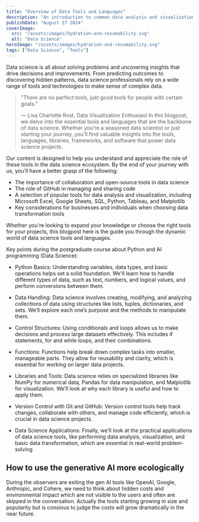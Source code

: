 ```yaml
---
title: "Overview of Data Tools and Languages"
description: "An introduction to common data analysis and visualization tools."
publishDate: "August 27 2024"
coverImage:
  src: "/assets/images/hydration-and-resumability.svg"
  alt: "Data Science"
heroImage: "/assets/images/hydration-and-resumability.svg"
tags: ["Data Science", "Tools"]
---
```


Data science is all about solving problems and uncovering insights that drive decisions and improvements. From predicting outcomes to discovering hidden patterns, data science professionals rely on a wide range of tools and technologies to make sense of complex data. 
> "There are no perfect tools, just good tools for people with certain goals."
>
> — Lisa Charlotte Rost, Data Visualization Enthusiast
In this blogpost, we delve into the essential tools and languages that are the backbone of data science. Whether you're a seasoned data scientist or just starting your journey, you'll find valuable insights into the tools, languages, libraries, frameworks, and software that power data science projects.

Our content is designed to help you understand and appreciate the role of these tools in the data science ecosystem. By the end of your journey with us, you'll have a better grasp of the following:

- The importance of collaboration and open-source tools in data science
- The role of GitHub in managing and sharing code
- A selection of popular tools for data analysis and visualization, including Microsoft Excel, Google Sheets, SQL, Python, Tableau, and Matplotlib
- Key considerations for businesses and individuals when choosing data transformation tools

Whether you're looking to expand your knowledge or choose the right tools for your projects, this blogpost here is the guide you through the dynamic world of data science tools and languages.

Key points during the postgraduate course about Python and AI programming (Data Science):
- Python Basics: Understanding variables, data types, and basic operations helps set a solid foundation. We'll learn how to handle different types of data, such as text, numbers, and logical values, and perform conversions between them.

- Data Handling: Data science involves creating, modifying, and analyzing collections of data using structures like lists, tuples, dictionaries, and sets. We’ll explore each one’s purpose and the methods to manipulate them.

- Control Structures: Using conditionals and loops allows us to make decisions and process large datasets effectively. This includes if statements, for and while loops, and their combinations.

- Functions: Functions help break down complex tasks into smaller, manageable parts. They allow for reusability and clarity, which is essential for working on larger data projects.

- Libraries and Tools: Data science relies on specialized libraries like NumPy for numerical data, Pandas for data manipulation, and Matplotlib for visualization. We’ll look at why each library is useful and how to apply them.

- Version Control with Git and GitHub: Version control tools help track changes, collaborate with others, and manage code efficiently, which is crucial in data science projects.

- Data Science Applications: Finally, we’ll look at the practical applications of data science tools, like performing data analysis, visualization, and basic data transformation, which are essential in real-world problem-solving

## How to use the generative AI more ecologically

During the observers are exiting the gen AI tools like OpenAI, Google, Anthropic, and Cohere, we need to think about hidden costs and environmental impact which are not visible to the users and often are skipped in the conversation. Actually the tools starting growing in size and popularity but is consious to judge the costs will grow dramatically in the near future.


